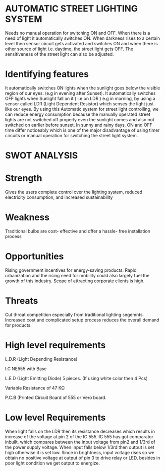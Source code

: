 
# AUTOMATIC STREET LIGHTING SYSTEM

Needs no manual operation for switching ON and OFF. When there is a need of light it automatically switches ON.
When darkness rises to a certain level then sensor circuit gets activated and switches ON and when there is other source of light i.e. daytime, the street light gets OFF. 
The sensitiveness of the street light can also be adjusted.

# Identifying features

It automatically switches ON lights when the sunlight goes below the visible region of our eyes. (e.g in evening after Sunset). 
It automatically switches OFF lights when Sunlight fall on it  ( i.e on LDR ) e.g in morning, 
by using a sensor called LDR (Light Dependent Resistor) which senses the light just like our eyes.
By using this Automatic system for street light controlling, we can reduce energy consumption because the manually operated street lights
are not switched off properly even the sunlight comes and also not switched on earlier before sunset. 
In sunny and rainy days, ON  and OFF time differ noticeably which is one of the major disadvantage of using timer circuits or
manual operation for switching the street light system.

# SWOT ANALYSIS

# Strength
Gives the users complete
control over the lighting
system, reduced electricity
consumption, and increased
sustainability

# Weakness
Traditional bulbs are cost-
effective and offer a hassle-
free installation process

# Opportunities
Rising government incentives for
energy-saving products. Rapid
urbanization and the rising need
for mobility could also largely fuel
the growth of this industry.
Scope of attracting corporate
clients is high.

# Threats
Cut throat competition
especially from traditional
lighting segemnts.
Increased cost and
complicated setup process
reduces the overall
demand for products.

# High level requirements

L.D.R (Light Depending Resistance)

I.C NE555 with Base

L.E.D (Light Emitting Diode) 5 pieces. (If using  white color then 4 Pcs)

Variable Resistance of 47 KΩ

P.C.B (Printed Circuit Board of 555 or Vero board.

# Low level Requirements

When light falls on the LDR then its resistance decreases which results in increase of the voltage at pin 2 of the IC 555.
IC 555 has got comparator inbuilt, which compares between the input voltage from pin2 and 1/3rd of the power supply voltage.
When input falls below 1/3rd then output is set high otherwise it is set low. Since in brightness, input voltage rises so we obtain
no positive voltage at output of pin 3 to drive relay or LED, besides in poor light condition we get output to energize.

